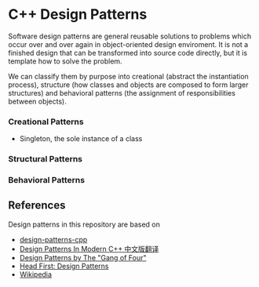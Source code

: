 # C++ Design Patterns

Software design patterns are general reusable solutions to problems which occur over and over again in object-oriented design enviroment. It is not a finished design that can be transformed into source code directly, but it is template how to solve the problem.

We can classify them by purpose into creational (abstract the instantiation process), structure (how classes and objects are composed to form larger structures) and behavioral patterns (the assignment of responsibilities between objects).

### Creational Patterns
- Singleton, the sole instance of a class 

### Structural Patterns

### Behavioral Patterns

## References
Design patterns in this repository are based on
* [design-patterns-cpp](https://github.com/JakubVojvoda/design-patterns-cpp/tree/master)
* [Design Patterns In Modern C++ 中文版翻译](https://github.com/liuzengh/design-pattern/tree/main)
* [Design Patterns by The "Gang of Four"](https://en.wikipedia.org/wiki/Design_Patterns)
* [Head First: Design Patterns](http://www.headfirstlabs.com/books/hfdp/)
* [Wikipedia](https://en.wikipedia.org/wiki/Software_design_pattern)
